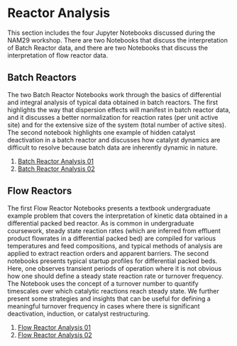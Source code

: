 # Reactor Analysis

This section includes the four Jupyter Notebooks discussed during the NAM29 workshop. There are two Notebooks that discuss the interpretation of Batch Reactor data, and there are two Notebooks that discuss the interpretation of flow reactor data. 

## Batch Reactors

The two Batch Reactor Notebooks work through the basics of differential and integral analysis of typical data obtained in batch reactors. The first highlights the way that dispersion effects will manifest in batch reactor data, and it discusses a better normalization for reaction rates (per unit active site) and for the extensive size of the system (total number of active sites). The second notebook highlights one example of hidden catalyst deactivation in a batch reactor and discusses how catalyst dynamics are difficult to resolve because batch data are inherently dynamic in nature.   

1. [Batch Reactor Analysis 01](/NOTEBOOKS/ANALYSIS01_Batch.ipynb)
2. [Batch Reactor Analysis 02](/NOTEBOOKS/ANALYSIS02_Batch.ipynb)

## Flow Reactors

The first Flow Reactor Notebooks presents a textbook undergraduate example problem that covers the interpretation of kinetic data obtained in a differential packed bed reactor. As is common in undergraduate coursework, steady state reaction rates (which are inferred from effluent product flowrates in a differential packed bed) are compiled for various temperatures and feed compositions, and typical methods of analysis are applied to extract reaction orders and apparent barriers. The second notebooks presents typical startup profiles for differential packed beds. Here, one observes transient periods of operation where it is not obvious how one should define a steady state reaction rate or turnover frequency. The Notebook uses the concept of a turnover number to quantify timescales over which catalytic reactions reach steady state. We further present some strategies and insights that can be useful for defining a meaningful turnover frequency in cases where there is significant deactivation, induction, or catalyst restructuring. 

1. [Flow Reactor Analysis 01](/NOTEBOOKS/ANALYSIS04_Flow.ipynb)
2. [Flow Reactor Analysis 02](/NOTEBOOKS/ANALYSIS04_Flow.ipynb)